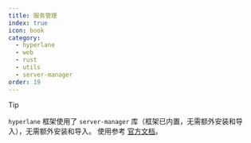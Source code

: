 ```yaml
---
title: 服务管理
index: true
icon: book
category:
  - hyperlane
  - web
  - rust
  - utils
  - server-manager
order: 19
---
```


<Share colorful />

> [!tip]
>
> `hyperlane` 框架使用了 `server-manager` 库（框架已内置，无需额外安装和导入），无需额外安装和导入。
> 使用参考 [官方文档](../../server-manager/README.md)。

<Bottom />
